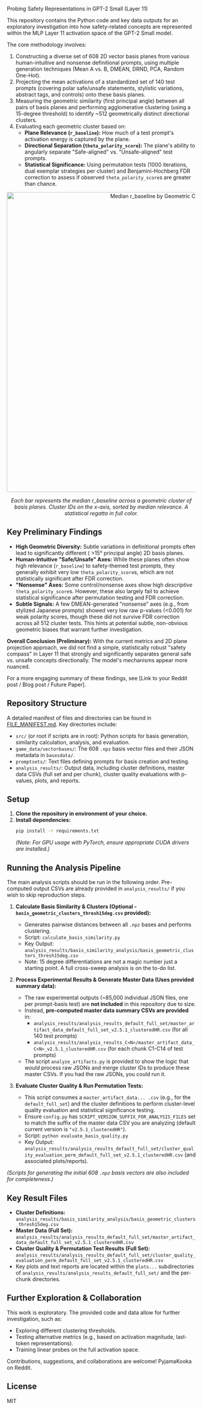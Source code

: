 Probing Safety Representations in GPT-2 Small (Layer 11)

This repository contains the Python code and key data outputs for an exploratory investigation into how safety-related concepts are represented within the MLP Layer 11 activation space of the GPT-2 Small model. 

The core methodology involves:
1.  Constructing a diverse set of 608 2D vector basis planes from various human-intuitive and nonsense definitional prompts, using multiple generation techniques (Mean A vs. B, DMEAN, DRND, PCA, Random One-Hot).
2.  Projecting the mean activations of a standardized set of 140 test prompts (covering polar safe/unsafe statements, stylistic variations, abstract tags, and controls) onto these basis planes.
3.  Measuring the geometric similarity (first principal angle) between all pairs of basis planes and performing agglomerative clustering (using a 15-degree threshold) to identify ~512 geometrically distinct directional clusters.
4.  Evaluating each geometric cluster based on:
    *   **Plane Relevance (`r_baseline`):** How much of a test prompt's activation energy is captured by the plane.
    *   **Directional Separation (`theta_polarity_score`):** The plane's ability to angularly separate "Safe-aligned" vs. "Unsafe-aligned" test prompts.
    *   **Statistical Significance:** Using permutation tests (1000 iterations, dual exemplar strategies per cluster) and Benjamini-Hochberg FDR correction to assess if observed `theta_polarity_score`s are greater than chance.
  
<p align="center">
  <img src="https://raw.githubusercontent.com/ApocryphalEditor/GPT2Smol_Regatta/main/analysis_results/analysis_results_default_full_set/plots_default_full_set_v2.5.1_clusteredHR/r_baseline_by_geom_cluster_median_HIGHRES_default_full_set.png" alt="Median r_baseline by Geometric Cluster" width="800"/>
</p>

<p align="center"><em>
Each bar represents the median r_baseline across a geometric cluster of basis planes. Cluster IDs on the x-axis, sorted by median relevance. A statistical regatta in full color.
</em></p>

## Key Preliminary Findings

*   **High Geometric Diversity:** Subtle variations in definitional prompts often lead to significantly different ( >15° principal angle) 2D basis planes.
*   **Human-Intuitive "Safe/Unsafe" Axes:** While these planes often show high relevance (`r_baseline`) to safety-themed test prompts, they generally exhibit very low `theta_polarity_score`s, which are not statistically significant after FDR correction.
*   **"Nonsense" Axes:** Some control/nonsense axes show high *descriptive* `theta_polarity_score`s. However, these also largely fail to achieve statistical significance after permutation testing and FDR correction.
*   **Subtle Signals:** A few DMEAN-generated "nonsense" axes (e.g., from stylized Japanese prompts) showed very low raw p-values (<0.001) for weak polarity scores, though these did not survive FDR correction across all 512 cluster tests. This hints at potential subtle, non-obvious geometric biases that warrant further investigation.

**Overall Conclusion (Preliminary):** With the current metrics and 2D plane projection approach, we did not find a simple, statistically robust "safety compass" in Layer 11 that strongly and significantly separates general safe vs. unsafe concepts directionally. The model's mechanisms appear more nuanced.

For a more engaging summary of these findings, see [Link to your Reddit post / Blog post / Future Paper].

## Repository Structure

A detailed manifest of files and directories can be found in [FILE_MANIFEST.md](FILE_MANIFEST.md). Key directories include:
*   `src/` (or root if scripts are in root): Python scripts for basis generation, similarity calculation, analysis, and evaluation.
*   `game_data/vectorbases/`: The 608 `.npz` basis vector files and their JSON metadata in `basesdata/`.
*   `promptsets/`: Text files defining prompts for basis creation and testing.
*   `analysis_results/`: Output data, including cluster definitions, master data CSVs (full set and per chunk), cluster quality evaluations with p-values, plots, and reports.

## Setup

1.  **Clone the repository in environment of your choice.**
2.  **Install dependencies:**
    ```bash
    pip install -r requirements.txt
    ```
    *(Note: For GPU usage with PyTorch, ensure appropriate CUDA drivers are installed.)*

## Running the Analysis Pipeline

The main analysis scripts should be run in the following order. Pre-computed output CSVs are already provided in `analysis_results/` if you wish to skip reproduction steps.

1.  **Calculate Basis Similarity & Clusters (Optional - `basis_geometric_clusters_thresh15deg.csv` provided):**
    *   Generates pairwise distances between all `.npz` bases and performs clustering.
    *   Script: `calculate_basis_similarity.py`
    *   Key Output: `analysis_results/basis_similarity_analysis/basis_geometric_clusters_thresh15deg.csv`
    *   Note: 15 degree differentiations are not a magic number just a starting point. A full cross-sweep analysis is on the to-do list. 

2.  **Process Experimental Results & Generate Master Data (Uses provided summary data):**
    *   The raw experimental outputs (~85,000 individual JSON files, one per prompt-basis test) are **not included** in this repository due to size.
    *   Instead, **pre-computed master data summary CSVs are provided** in:
        *   `analysis_results/analysis_results_default_full_set/master_artifact_data_default_full_set_v2.5.1_clusteredHR.csv` (for all 140 test prompts)
        *   `analysis_results/analysis_results_C<N>/master_artifact_data_C<N>_v2.5.1_clusteredHR.csv` (for each chunk C1-C14 of test prompts)
    *   The script `analyze_artifacts.py` is provided to show the logic that *would* process raw JSONs and merge cluster IDs to produce these master CSVs. If you had the raw JSONs, you could run it.

3.  **Evaluate Cluster Quality & Run Permutation Tests:**
    *   This script consumes a `master_artifact_data... .csv` (e.g., for the `default_full_set`) and the cluster definitions to perform cluster-level quality evaluation and statistical significance testing.
    *   Ensure `config.py` has `SCRIPT_VERSION_SUFFIX_FOR_ANALYSIS_FILES` set to match the suffix of the master data CSV you are analyzing (default current version is `"v2.5.1_clusteredHR"`).
    *   Script: `python evaluate_basis_quality.py`
    *   Key Output: `analysis_results/analysis_results_default_full_set/cluster_quality_evaluation_perm_default_full_set_v2.5.1_clusteredHR.csv` (and associated plots/reports).

*(Scripts for generating the initial 608 `.npz` basis vectors are also included for completeness.)*

## Key Result Files

*   **Cluster Definitions:** `analysis_results/basis_similarity_analysis/basis_geometric_clusters_thresh15deg.csv`
*   **Master Data (Full Set):** `analysis_results/analysis_results_default_full_set/master_artifact_data_default_full_set_v2.5.1_clusteredHR.csv`
*   **Cluster Quality & Permutation Test Results (Full Set):** `analysis_results/analysis_results_default_full_set/cluster_quality_evaluation_perm_default_full_set_v2.5.1_clusteredHR.csv`
*   Key plots and text reports are located within the `plots...` subdirectories of `analysis_results/analysis_results_default_full_set/` and the per-chunk directories.

## Further Exploration & Collaboration

This work is exploratory. The provided code and data allow for further investigation, such as:
*   Exploring different clustering thresholds.
*   Testing alternative metrics (e.g., based on activation magnitude, last-token representations).
*   Training linear probes on the full activation space.

Contributions, suggestions, and collaborations are welcome! PyjamaKooka on Reddit. 

## License
MIT
